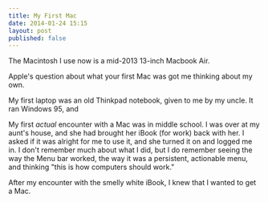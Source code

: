 ```yaml
---
title: My First Mac
date: 2014-01-24 15:15
layout: post
published: false
---
```

The Macintosh I use now is a mid-2013 13-inch Macbook Air. 

Apple's question about what your first Mac was got me thinking about my own. 

My first laptop was an old Thinkpad notebook, given to me by my uncle. It ran Windows 95, and 

My first _actual_ encounter with a Mac was in middle school. I was over at my aunt's house, and she had brought her iBook (for work) back with her. I asked if it was alright for me to use it, and she turned it on and logged me in. I don't remember much about what I did, but I do remember seeing the way the Menu bar worked, the way it was a persistent, actionable menu, and thinking "this is how computers should work." 

After my encounter with the smelly white iBook, I knew that I wanted to get a Mac. 